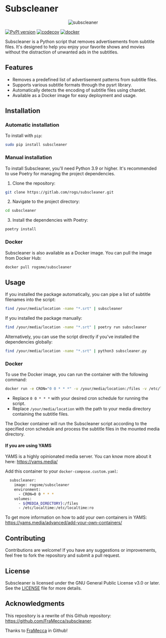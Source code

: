 # Subscleaner

<p align="center">
  <img src="https://gitlab.com/uploads/-/system/project/avatar/55502917/logo.jpg" alt="subscleaner"/>
</p>

[![PyPI version](https://badge.fury.io/py/subscleaner.svg)](https://badge.fury.io/py/subscleaner)
[![codecov](https://codecov.io/gl/rogs/subscleaner/graph/badge.svg?token=JDAY18ZIFZ)](https://codecov.io/gl/rogs/subscleaner)
[![docker](https://img.shields.io/badge/Docker-subscleaner-blue)](https://hub.docker.com/r/rogsme/subscleaner)

Subscleaner is a Python script that removes advertisements from subtitle files. It's designed to help you enjoy your favorite shows and movies without the distraction of unwanted ads in the subtitles.

## Features

- Removes a predefined list of advertisement patterns from subtitle files.
- Supports various subtitle formats through the pysrt library.
- Automatically detects the encoding of subtitle files using chardet.
- Available as a Docker image for easy deployment and usage.

## Installation

### Automatic installation

To install with `pip`:

``` sh
sudo pip install subscleaner
```

### Manual installation

To install Subscleaner, you'll need Python 3.9 or higher. It's recommended to use Poetry for managing the project dependencies.

1. Clone the repository:

``` sh
git clone https://gitlab.com/rogs/subscleaner.git
```

2. Navigate to the project directory:

``` sh
cd subscleaner
```

3. Install the dependencies with Poetry:

``` sh
poetry install
```

### Docker

Subscleaner is also available as a Docker image. You can pull the image from Docker Hub:

``` sh
docker pull rogsme/subscleaner
```

## Usage

If you installed the package automatically, you can pipe a list of subtitle filenames into the script:

``` sh
find /your/media/location -name "*.srt" | subscleaner
```

If you installed the package manually:

``` sh
find /your/media/location -name "*.srt" | poetry run subscleaner
```

Alternatively, you can use the script directly if you've installed the dependencies globally:

``` sh
find /your/media/location -name "*.srt" | python3 subscleaner.py
```

### Docker

To use the Docker image, you can run the container with the following command:

``` sh
docker run -e CRON="0 0 * * *" -v /your/media/location:/files -v /etc/localtime:/etc/localtime:ro rogsme/subscleaner
```

- Replace `0 0 * * *` with your desired cron schedule for running the script.
- Replace `/your/media/location` with the path to your media directory containing the subtitle files.

The Docker container will run the Subscleaner script according to the specified cron schedule and process the subtitle files in the mounted media directory.

#### If you are using YAMS

YAMS is a highly opinionated media server. You can know more about it here: https://yams.media/

Add this container to your `docker-compose.custom.yaml`:

``` sh
  subscleaner:
    image: rogsme/subscleaner
    environment:
      - CRON=0 0 * * *
    volumes:
      - ${MEDIA_DIRECTORY}:/files
      - /etc/localtime:/etc/localtime:ro
```

To get more information on how to add your own containers in YAMS: https://yams.media/advanced/add-your-own-containers/

## Contributing

Contributions are welcome! If you have any suggestions or improvements, feel free to fork the repository and submit a pull request.

## License

Subscleaner is licensed under the GNU General Public License v3.0 or later. See the [LICENSE](https://gitlab.com/rogs/subscleaner/-/blob/master/LICENSE) file for more details.

## Acknowledgments

This repository is a rewrite of this Github repository: https://github.com/FraMecca/subscleaner.

Thanks to [FraMecca](https://github.com/FraMecca/) in Github!

